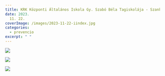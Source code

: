 ```yaml
---
title: KRK Központi Általános Iskola Gy. Szabó Béla Tagiskolája - Szank
date: 2023.
  11. 22.
coverImage: /images/2023-11-22-iindex.jpg
categories:
  - prevencio
excerpt: " "
---
```

![](/images/2023-11-22-8.jpg)

![](/images/2023-11-22-9.jpg)

![](/images/2023-11-22-10.jpg)
